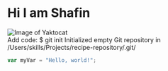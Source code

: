 # <h1>Hi I am Shafin</h1>
![Image of Yaktocat](https://octodex.github.com/images/yaktocat.png)  <br>
Add code:
$ git init
Initialized empty Git repository in /Users/skills/Projects/recipe-repository/.git/
<br>
``` javascript
var myVar = "Hello, world!";
```
